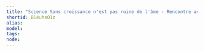 ```yaml
---
title: "Science Sans croissance n'est pas ruine de l'âme - Rencontre avec Fabrice Flippo - 14 Novembre 2017"
shortid: B14uhsO1z
alias: 
model: 
tags: 
node: 
--- 
```

 